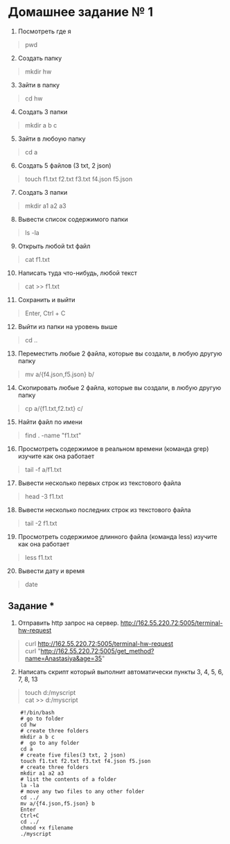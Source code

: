 # Домашнее задание № 1
1) Посмотреть где я
> pwd
2) Создать папку
> mkdir hw
3) Зайти в папку
> cd hw
4) Создать 3 папки
> mkdir a b c
5) Зайти в любоую папку
> cd a
6) Создать 5 файлов (3 txt, 2 json)
> touch f1.txt f2.txt f3.txt f4.json f5.json
7) Создать 3 папки
> mkdir a1 a2 a3
8) Вывести список содержимого папки
> ls -la
9) Открыть любой txt файл
> cat f1.txt
10) Написать туда что-нибудь, любой текст
> cat >> f1.txt 
11) Сохранить и выйти
> Enter, Ctrl + C
12) Выйти из папки на уровень выше
> cd ..
13) Переместить любые 2 файла, которые вы создали, в любую другую папку
> mv a/{f4.json,f5.json} b/  
14) Скопировать любые 2 файла, которые вы создали, в любую другую папку
> cp a/{f1.txt,f2.txt} c/
15) Найти файл по имени
> find . -name "f1.txt"
16) Просмотреть содержимое в реальном времени (команда grep) изучите как она работает
> tail -f a/f1.txt
17) Вывести несколько первых строк из текстового файла
> head -3 f1.txt
18) Вывести несколько последних строк из текстового файла
> tail -2 f1.txt
19) Просмотреть содержимое длинного файла (команда less) изучите как она работает
> less f1.txt
20) Вывести дату и время
> date

## Задание *
1) Отправить http запрос на сервер.
http://162.55.220.72:5005/terminal-hw-request 

> curl http://162.55.220.72:5005/terminal-hw-request <br/>
> curl "http://162.55.220.72:5005/get_method?name=Anastasiya&age=35"

2) Написать скрипт который выполнит автоматически пункты 3, 4, 5, 6, 7, 8, 13

> touch d:/myscript <br/> 
> cat >> d:/myscript

        #!/bin/bash
        # go to folder
        cd hw
        # create three folders
        mkdir a b c
        #  go to any folder
        cd a
        # create five files(3 txt, 2 json)
        touch f1.txt f2.txt f3.txt f4.json f5.json
        # create three folders
        mkdir a1 a2 a3
        # list the contents of a folder
        la -la
        # move any two files to any other folder
        cd ../
        mv a/{f4.json,f5.json} b
        Enter
        Ctrl+C
        cd ../
        chmod +x filename
        ./myscript
